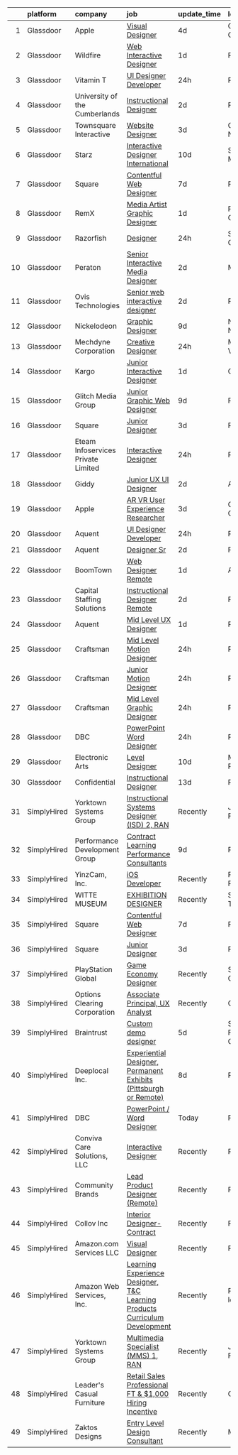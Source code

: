 

|    | platform    | company                            | job                                                                                                                                                                                                                                                                                                                                                                                                                                                                                                                                                                                                                                                                                                                                                                                                                                                                                                                                                                                                                                                                                                                                                                                                                                                                                                                                                    | update_time   | location            |
|---:|:------------|:-----------------------------------|:-------------------------------------------------------------------------------------------------------------------------------------------------------------------------------------------------------------------------------------------------------------------------------------------------------------------------------------------------------------------------------------------------------------------------------------------------------------------------------------------------------------------------------------------------------------------------------------------------------------------------------------------------------------------------------------------------------------------------------------------------------------------------------------------------------------------------------------------------------------------------------------------------------------------------------------------------------------------------------------------------------------------------------------------------------------------------------------------------------------------------------------------------------------------------------------------------------------------------------------------------------------------------------------------------------------------------------------------------------|:--------------|:--------------------|
|  1 | Glassdoor   | Apple                              | [Visual Designer](https://www.glassdoor.com/partner/jobListing.htm?pos=104&ao=1110586&s=58&guid=000001826cc4c16591c2061b5f2f7725&src=GD_JOB_AD&t=SR&vt=w&cs=1_3d338648&cb=1659682210682&jobListingId=1008040016804&cpc=8795CF9063CD573D&jrtk=3-0-1g9mc9ghbkf30801-1g9mc9ghr2f33000-bb532ea873042e45--6NYlbfkN0BvKrLyj5gPmtZO9T8euul8TCxuuKNOtzRJOomxnwSEodTz2Bc-sPZlt2Zgji_QUXGPHfZ3D9-fZ1OKuJNaPs_uQ5w_KzDforvZV3gkKp6iioQbQY3K4gzEU7wZo-48-p8ViP2Rx7a6R4FlSaYs04xMiGz3yoEqYKFTZhAQFWyhUeydJTI9A-WIIh6i536lh_HjDqcKNPvHUlbF-e2yMHaFwPbJAhd1dtGvaCLn322x11VQkL9Z6aRxlHTPu3TaRuFWQViZO75ZVjXqRFNuVkHur7h-peh5iNxiK8XVEQ0FKPObEgWsBmxyhDIks8epkTWAHMr3S6THQRP7jPzAkoxG-zA6wxyoHThea_cp6t5vtAtD0_fQiwVzo3GNyb0EOC-t8kbqVVU7tbXllwBrymRAPMlc6cXWJKnEg_4IjmZe975c7PeKY9bgZ7t3OjdPK6Q7BuYzSyP3CbQ3WsQo0Y4z_u0qNEjfPpPOtbhU2w25_IrXfcTTj7E8i8ZdRosbE4OLg1Wxr3dEcWJGIAcjCvJ-i9vy5PLEKLJUvkQDfpU_iZmizk_VfKl66HdlEcE5AzkybJpsEoxoeRs5p9xNFuwwDLnz9z6M2GlNss58QsugSVtK75D1sfK9iAnEz-hslLmLEJEy12RXnHRSObjMSiaN7ldNkUyAi3WXKKa08eWkWBo6ZKvuKSjtHUwLo03GFRnLlM-RrMHg97vGNachD7JX2IYPY9VAV_IoeBkGAws91zBtSZ_h-gC7GG1t6bhu_yw72juYlEFiIcMhPfla1olS3Jfn5VeKuUJWYG1WERWBs8ALCEvt-HHr78BOZNSJO4CrOHzeIdpP2JLI3RWG3Q_e61i-oT5nFS30hVEFXzWjt3QKOJYThECtt5vmQ67mDVYB5waztsnuHkCT9b7CiMYFTbF-nauCPT6lEt7ghC9vsOty0bIaw1-UaiCWp8kidJg%3D)                                    | 4d            | Cupertino, CA       |
|  2 | Glassdoor   | Wildfire                           | [Web Interactive Designer](https://www.glassdoor.com/partner/jobListing.htm?pos=101&ao=1110586&s=58&guid=000001826cc4c16591c2061b5f2f7725&src=GD_JOB_AD&t=SR&vt=w&ea=1&cs=1_64b8f885&cb=1659682210682&jobListingId=1008050013287&cpc=F17331D9BECC482A&jrtk=3-0-1g9mc9ghbkf30801-1g9mc9ghr2f33000-935b611a2f7160de--6NYlbfkN0Cp_WSJKd_Pz82imZmURPbhd3kYBsiZi4lpMLOH6vOlLAKJpnSowWtvuNdwOeuK7U-C2EhEJd59ffiyGAb_Lz1fuUGgRxidEe_uQSAfxLqV_8k7rZF42kbpzTmG1MOyYXoE1l9fBoAFunhc5pXJybDZT6K0f2uZpjqG1miNvm3ByT0qNsHAUCaNpBq8FO1JLUW_jdKGrm8aWOZq4YzEVqW9FBRElJD7jpIAgQQrjH8hc8YzLYdTyapQghE4J2hwHlK0YO5xDsPo0Fvw8H9ieBz_WydIsvV9OBGz1jA5aILu15P62_jxT0mbGT3K1vAKGsxgVeybfBq-2U3s3ZdPuvzvq4Tz51eubIG452JUwt9YhkgXiCBGJ5qndf7FUgApLMkWfz85D1oE9WtK9lU3kiPbRD484sA5lZhDWdHmQgaIsxWaxNp9M2-etabD2MqK-RSiRbI3ODEEpntjWJmAhBr9iaEDiMSwB2IGGGf-aDPbEMa-BHxOnP4kd2cceL_-oJs%3D)                                                                                                                                                                                                                                                                                                                                                                                                                                                                                      | 1d            | Remote              |
|  3 | Glassdoor   | Vitamin T                          | [UI Designer   Developer](https://www.glassdoor.com/partner/jobListing.htm?pos=109&ao=1110586&s=58&guid=000001826cc4c16591c2061b5f2f7725&src=GD_JOB_AD&t=SR&vt=w&cs=1_1c6e96b5&cb=1659682210683&jobListingId=1008053886167&cpc=654405A9B1E0A9F5&jrtk=3-0-1g9mc9ghbkf30801-1g9mc9ghr2f33000-6f6034691b5422f3--6NYlbfkN0DMrcEu7yrtATojKJA7cEzGQ3FdRGWLh0CZQInL4ECGI6k5tN82kdM0OKoro5eXmjovAfqE-qCFzorBk8MpdY72_0U5dfxVKxGhck5KRFN-xTbAscjui61db-fDE_8QO-m47Uwzd92MrNOCQvxBUcualtGhT067Qzu-g2luV1gB0uZSSf79iBDoPdciqiuBfj0QXjij6fwFc0OOt2j2MxWIK3i8cighW5-Ke2ScuIbQJPMrgw0gpmAklQsttOOszZoBxO7GylG9dO0yVQifwVY3uX2urkTRrR8g3WIbcGUM8B3w8DgTk21YS8MRMQeaeWspw3ZPs4jYVpSrON0gW69_nFkPdNlApNdtNWHI16BKQeojcNDoXCKnYSlAyVeWqrP-9bIaa7JSvFvlUMVlTcGJs_qTq9b1fchw7jAQoFjWY8_2pF6RDYRuc6SCKTsgcCW6MDYuzWr4KVYgss07SjAW)                                                                                                                                                                                                                                                                                                                                                                                                                                                                                                                                          | 24h           | Remote              |
|  4 | Glassdoor   | University of the Cumberlands      | [Instructional Designer](https://www.glassdoor.com/partner/jobListing.htm?pos=121&ao=1136043&s=58&guid=000001826cc4c16591c2061b5f2f7725&src=GD_JOB_AD&t=SR&vt=w&cs=1_0653ccc5&cb=1659682210685&jobListingId=1008046671654&jrtk=3-0-1g9mc9ghbkf30801-1g9mc9ghr2f33000-11536dcc0c7c43cc-)                                                                                                                                                                                                                                                                                                                                                                                                                                                                                                                                                                                                                                                                                                                                                                                                                                                                                                                                                                                                                                                                | 2d            | Remote              |
|  5 | Glassdoor   | Townsquare Interactive             | [Website Designer](https://www.glassdoor.com/partner/jobListing.htm?pos=128&ao=1136043&s=58&guid=000001826cc4c16591c2061b5f2f7725&src=GD_JOB_AD&t=SR&vt=w&ea=1&cs=1_e701a1c1&cb=1659682210685&jobListingId=1008044796193&jrtk=3-0-1g9mc9ghbkf30801-1g9mc9ghr2f33000-f22f7e4ff95c81ed-)                                                                                                                                                                                                                                                                                                                                                                                                                                                                                                                                                                                                                                                                                                                                                                                                                                                                                                                                                                                                                                                                 | 3d            | Charlotte, NC       |
|  6 | Glassdoor   | Starz                              | [Interactive Designer  International](https://www.glassdoor.com/partner/jobListing.htm?pos=129&ao=1136043&s=58&guid=000001826cc4c16591c2061b5f2f7725&src=GD_JOB_AD&t=SR&vt=w&cs=1_1c3673b2&cb=1659682210685&jobListingId=1008029166488&jrtk=3-0-1g9mc9ghbkf30801-1g9mc9ghr2f33000-d31624835f57bf98-)                                                                                                                                                                                                                                                                                                                                                                                                                                                                                                                                                                                                                                                                                                                                                                                                                                                                                                                                                                                                                                                   | 10d           | Santa Monica, CA    |
|  7 | Glassdoor   | Square                             | [Contentful Web Designer](https://www.glassdoor.com/partner/jobListing.htm?pos=117&ao=1136043&s=58&guid=000001826cc4c16591c2061b5f2f7725&src=GD_JOB_AD&t=SR&vt=w&ea=1&cs=1_feb1522c&cb=1659682210685&jobListingId=1008035926881&jrtk=3-0-1g9mc9ghbkf30801-1g9mc9ghr2f33000-2b8a255ea42caee7-)                                                                                                                                                                                                                                                                                                                                                                                                                                                                                                                                                                                                                                                                                                                                                                                                                                                                                                                                                                                                                                                          | 7d            | Remote              |
|  8 | Glassdoor   | RemX                               | [Media Artist  Graphic Designer ](https://www.glassdoor.com/partner/jobListing.htm?pos=113&ao=1110586&s=58&guid=000001826cc4c16591c2061b5f2f7725&src=GD_JOB_AD&t=SR&vt=w&ea=1&cs=1_e8292590&cb=1659682210685&jobListingId=1008049697127&cpc=3BA4CE39D5B5DEF5&jrtk=3-0-1g9mc9ghbkf30801-1g9mc9ghr2f33000-f9f350c986f3d9c3--6NYlbfkN0CuHSGuDApGVPx9cXRLGO-izRoRBHVZoe6qYcOHefrkjjayppeLopH22wnTycBj1L4SU_zAvpLU0TMHs8YhxtnXgCum5CjH_1PVhYbjqEUYuPSzaK8PFxWlT7BfaV3RxXgqYXDlL0YwPuUijVRu-hP8xUHoMqi9PBDD97adys2ER7eL2yQ0g7moyby3YSfQ5odJQlsECozjTTkDJJLJu_rQFP-21H-0wg5w4CUEeYL5NMdfMS1S-rSoWagKoocBhvR_afF_ckKP7PmdsX8A_QZ5NZ3Mtu9d-CpiFFgf8aAZRL3kuF4T2k0FITd25bFGIixwuM80sFlzKSJTDLvyB200KbPP6uagUGb1b5AquChCuIjfd6WBdfgfZvuKycD9E1fM0QuBs8eTcVPj-7rpPiEO7bWlqAzFU00l22VrsO3iSYBZCejCQAfPi3Y-pJ2DW888RPQdSUN8t8f4LgDCp2H1-KFovb1QxWxlvi6TAEIIV5vldAYlZzxvG5Co_It7ostVerxrrrAW7iVpPfdsgxVqU029scSgpqkMp68ayRWfMDKc_JrTJJFEivQjUCpXktPGPcNi67-jUlhA6ORK12iHhrgg2pfsQVsiG0BTSedWbZ4LJWuTyQ9kLqFFfgmnhqQozTuQXcKc_ePolYv4MICdK_NQXRXzNGArDz43u5NZBDowe_BxcNvI4SlrBwUCZ_pmNAhuQePCfBaxCldy4wfiVrPx5GCkDkUocjjPQAveecuVDN8YD7j4NajJcZorLJkMWbx6se0RWpWNYE-413sH34gGfi6nYh_LVwyhxgNG_lXEi4Nqol5m4IS9Ypc-8QI185Jx7vjgq0MEyw9GDXRo)                                                                                                                             | 1d            | Pasadena, CA        |
|  9 | Glassdoor   | Razorfish                          | [Designer](https://www.glassdoor.com/partner/jobListing.htm?pos=118&ao=1136043&s=58&guid=000001826cc4c16591c2061b5f2f7725&src=GD_JOB_AD&t=SR&vt=w&cs=1_2e96cdef&cb=1659682210685&jobListingId=1008054600648&jrtk=3-0-1g9mc9ghbkf30801-1g9mc9ghr2f33000-255f316e71ca93d5-)                                                                                                                                                                                                                                                                                                                                                                                                                                                                                                                                                                                                                                                                                                                                                                                                                                                                                                                                                                                                                                                                              | 24h           | San Luis Obispo, CA |
| 10 | Glassdoor   | Peraton                            | [Senior Interactive Media Designer](https://www.glassdoor.com/partner/jobListing.htm?pos=115&ao=1136043&s=58&guid=000001826cc4c16591c2061b5f2f7725&src=GD_JOB_AD&t=SR&vt=w&cs=1_b317c229&cb=1659682210684&jobListingId=1008046965697&jrtk=3-0-1g9mc9ghbkf30801-1g9mc9ghr2f33000-c69935a56111f50b-)                                                                                                                                                                                                                                                                                                                                                                                                                                                                                                                                                                                                                                                                                                                                                                                                                                                                                                                                                                                                                                                     | 2d            | McLean, VA          |
| 11 | Glassdoor   | Ovis Technologies                  | [Senior web interactive designer](https://www.glassdoor.com/partner/jobListing.htm?pos=102&ao=1110586&s=58&guid=000001826cc4c16591c2061b5f2f7725&src=GD_JOB_AD&t=SR&vt=w&ea=1&cs=1_cd0057cd&cb=1659682210682&jobListingId=1008047821150&cpc=26740BCDE5E48596&jrtk=3-0-1g9mc9ghbkf30801-1g9mc9ghr2f33000-064934ca5a722668--6NYlbfkN0BAWPzMJeQsgw_Gn9QI1w0m94ENyfl2lnTKoWanLfvJ_CgcRP7isqiwrxH8b_UrLJzGt-iADoBBcw9BAby3eawkwVldU-wIHxKjxn4uHxRSR6l1y0uJtZLQ81gribIcf6aTKcI0UWuyNAuT0YImCpwur-Csr3DJ3RHNzDWwiBFPKa8B07hELOGTAqevJfWCm1TaSG0_HXBPj8nxeD-gzhvbAlv2nreh-4hw2dTD6hNaLdH6-jloXhtEt_nBYArFxK_C-D8Gb84gHWLym8AoVEBMheCyzonLmD_HEIItFqHFyIyu47lh5-52KqK2wmyeRePQKSC2l9nRt7Z4MhBieX_yapxvceXag3U9DJkMtGPiNjMIu8zzNOJXxchDe63-GXRSRCdx1iXxU3SKN_5rE0N5St5JjVMj4QQtTpdcVf6SWOSxTyrbdkk60wgAzKPUGl92uubkHtDnouWxL3dLkg0mGuO7E2TslkrWVgO2fhhwU6MM2Lxh39l8Q3BZS9Gb_Dc%3D)                                                                                                                                                                                                                                                                                                                                                                                                                                                                               | 2d            | Remote              |
| 12 | Glassdoor   | Nickelodeon                        | [Graphic Designer](https://www.glassdoor.com/partner/jobListing.htm?pos=130&ao=1136043&s=58&guid=000001826cc4c16591c2061b5f2f7725&src=GD_JOB_AD&t=SR&vt=w&cs=1_f44265b2&cb=1659682210685&jobListingId=1008030702218&jrtk=3-0-1g9mc9ghbkf30801-1g9mc9ghr2f33000-4d7302bd669ed2d0-)                                                                                                                                                                                                                                                                                                                                                                                                                                                                                                                                                                                                                                                                                                                                                                                                                                                                                                                                                                                                                                                                      | 9d            | New York, NY        |
| 13 | Glassdoor   | Mechdyne Corporation               | [Creative Designer](https://www.glassdoor.com/partner/jobListing.htm?pos=126&ao=1136043&s=58&guid=000001826cc4c16591c2061b5f2f7725&src=GD_JOB_AD&t=SR&vt=w&ea=1&cs=1_87f4487a&cb=1659682210685&jobListingId=1008053541596&jrtk=3-0-1g9mc9ghbkf30801-1g9mc9ghr2f33000-e1701add8073a21d-)                                                                                                                                                                                                                                                                                                                                                                                                                                                                                                                                                                                                                                                                                                                                                                                                                                                                                                                                                                                                                                                                | 24h           | Mountain View, CA   |
| 14 | Glassdoor   | Kargo                              | [Junior Interactive Designer](https://www.glassdoor.com/partner/jobListing.htm?pos=123&ao=1136043&s=58&guid=000001826cc4c16591c2061b5f2f7725&src=GD_JOB_AD&t=SR&vt=w&ea=1&cs=1_eb6a5c77&cb=1659682210685&jobListingId=1008051142735&jrtk=3-0-1g9mc9ghbkf30801-1g9mc9ghr2f33000-b422ec0b8576299c-)                                                                                                                                                                                                                                                                                                                                                                                                                                                                                                                                                                                                                                                                                                                                                                                                                                                                                                                                                                                                                                                      | 1d            | Chicago, IL         |
| 15 | Glassdoor   | Glitch Media Group                 | [Junior Graphic   Web Designer](https://www.glassdoor.com/partner/jobListing.htm?pos=120&ao=1136043&s=58&guid=000001826cc4c16591c2061b5f2f7725&src=GD_JOB_AD&t=SR&vt=w&ea=1&cs=1_05d96641&cb=1659682210685&jobListingId=1008031267717&jrtk=3-0-1g9mc9ghbkf30801-1g9mc9ghr2f33000-bfe6ee11742033d4-)                                                                                                                                                                                                                                                                                                                                                                                                                                                                                                                                                                                                                                                                                                                                                                                                                                                                                                                                                                                                                                                    | 9d            | Remote              |
| 16 | Glassdoor   | Square                             | [Junior Designer](https://www.glassdoor.com/partner/jobListing.htm?pos=114&ao=1136043&s=58&guid=000001826cc4c16591c2061b5f2f7725&src=GD_JOB_AD&t=SR&vt=w&ea=1&cs=1_70181902&cb=1659682210684&jobListingId=1008044709869&jrtk=3-0-1g9mc9ghbkf30801-1g9mc9ghr2f33000-17650a355c34feb1-)                                                                                                                                                                                                                                                                                                                                                                                                                                                                                                                                                                                                                                                                                                                                                                                                                                                                                                                                                                                                                                                                  | 3d            | Remote              |
| 17 | Glassdoor   | Eteam Infoservices Private Limited | [Interactive Designer](https://www.glassdoor.com/partner/jobListing.htm?pos=107&ao=1110586&s=58&guid=000001826cc4c16591c2061b5f2f7725&src=GD_JOB_AD&t=SR&vt=w&ea=1&cs=1_347c9114&cb=1659682210683&jobListingId=1008052926414&cpc=9908D8D4413DBB8A&jrtk=3-0-1g9mc9ghbkf30801-1g9mc9ghr2f33000-da41b01637bc39d3--6NYlbfkN0Dh7uhyTJ7ceVX9cxrhRzkf3V-ashF7vV1FDMtoY4ul7SKJM555l1dbk7bs8wi1t-3ftE2zkgxxLZSeH4N3Qrt-Q6zbLO1vSBbWlQyVJ5mpH8jg-ngcoAlnvLjGPz-9lyJlOrlOCb2ZntD8v_9E5AbleCiHWOCtTXPOKru10a5Wit5kSbUPabuqPxDYZnFGpzHM0Gsme2ENc0ccC1eTibFLPekzTkvv8MKUgzGQF60gxOKUZRgrgx-KGRlEyVnMEnAW5Xng7owk73fhc93zea909_3C4DhODEqc6fZ9YFDzXjs4uOFZQM97MPu4-JUwplScJUWdReTFb2RXH7M7-Kzdji9F1uvT_p39UWohw63Ra_xGjb5wH9VDEIW1rV_t0FCjPQ378b3jT1n_eH-aZemd-Af9_8UKTBNv0f7wjC6SGLRw8am4p6QC4ixoo_F3dzqSw2e_CYm3EiV78PFcPWu5f24TrdRnXp0EUXg0dbnj1kfqn8VCbxzpUbrtxZ3pxlo5vBl11zcnqw%3D%3D)                                                                                                                                                                                                                                                                                                                                                                                                                                                                            | 24h           | Remote              |
| 18 | Glassdoor   | Giddy                              | [Junior UX UI Designer](https://www.glassdoor.com/partner/jobListing.htm?pos=103&ao=1110586&s=58&guid=000001826cc4c16591c2061b5f2f7725&src=GD_JOB_AD&t=SR&vt=w&ea=1&cs=1_b247947c&cb=1659682210682&jobListingId=1008047336318&cpc=C19BE7EA145E205E&jrtk=3-0-1g9mc9ghbkf30801-1g9mc9ghr2f33000-d1a4b60593d89724--6NYlbfkN0Cd5ZvLdai7cR0fypH5_WiGezUQesq24dbKuF0ly35yawptN0PyaNvimOpY191wOVNjCa9n6FyG0SI0mxvhmadnspxfDYAUWLRuIIll3rlK4kI6jXTffRrduenomHMEBI51Hj1q8WJ31fp8KHH0WDZnE4DE0lKRY9aZeALerYkXLAOimo2AhBlDIdqYc5ikrNr1Qqd_eiES8rPYdqBjCXF-OUrjlsHWOBj1PfHv4srpdnPbB19iHBB6kzOU1Fk3GdyeJtSwBMw40wBDZFc4tankxtGvwfb541Mkm3mUlIzOXDzFlc94Qxszi9kiE3hcsdkT4boUxXKENGvvtqFJLV6TBPgIjsEBVHQCQ9JcwnK9SRzkfxtpoaKfM1cdFMNgCTlKDgmAjN-yh3j-uHGBAlEi8jhANIKB5NRo90sKt6Gc_8ILo7WwmxUDdZ9C-bWgTiCOpmU60Tkx7D4wP7kj6i6oWiCVb3SUoQ1PjW6KxFkAa06PKf4JMMtvmn4uT0PvkRKhogMrw5eWew%3D%3D)                                                                                                                                                                                                                                                                                                                                                                                                                                                                           | 2d            | Austin, TX          |
| 19 | Glassdoor   | Apple                              | [AR VR User Experience Researcher](https://www.glassdoor.com/partner/jobListing.htm?pos=106&ao=1110586&s=58&guid=000001826cc4c16591c2061b5f2f7725&src=GD_JOB_AD&t=SR&vt=w&cs=1_a8b275cf&cb=1659682210682&jobListingId=1008046042776&cpc=8795CF9063CD573D&jrtk=3-0-1g9mc9ghbkf30801-1g9mc9ghr2f33000-8dd012cb38b37a61--6NYlbfkN0BvKrLyj5gPmtZO9T8euul8TCxuuKNOtzRJOomxnwSEodTz2Bc-sPZlt2Zgji_QUXGcKuOkWIrgOIIHio8vULkCUoOJ2VOX6RJ8BHlxUx8JXAd5neK_rvDN0l6BpwgJ98NuWMT3CSOeI2yDFfe7N3cS1Ej3rP2sBs0DXUAni2WU84UaxGySf122KngpvyRMqnJVqNMJ--KqMEgWyG9tsFesko2I1Gy6Su5G-ref_D2LnXrj9h7AUmUAR_f_fEw1sZTHf62YmfXKkrC7JViqJlEbWWDK3nTSHwNNxLUYuzYvFMKF01JKxAvaxq0tt_Tc2_skwWLoqOymsBUqEs2maRYNVBcogRbLgAYr50-G332zS2kGX09DAftPkDR73dedMu7vbm7wyDw2pBVP0ADVUBZAGCyX_n2TJ3AByFAWhL2cSM-f9GHquQsSb4c-L7rsVBojr2rqxz2kf5plcF2dH_7_f1qDJoZT6q7sAmW-dxLcsJ0JzwU4Z2pl1qhUErTNq4qmeNSdubS8Eg_u6Fz5ojlhzq2vK2wA1Q4C-8i86Z7RSQOjmEG_SU-K76ZYfAvqdFIpQEeCbdIoPm4k870BCzcXhz1VTqe00_HnWS0mWy-GynqrwVBQvIsjW5oAE7WJqJeLMdwzK_U5IWyCH6ymweqb8-WVV3fkogwFFNSoE579RcxLOzqikzse4f0NhQ_bYklz6DixsRe2AGROMd5C_QMpB-ST58bOFTaEpuYk3ffehSUQMqz7IFwQ2vc3BuWhQbwtAazpNthYoppwPx2aUXeooBRBGN1uZWSayjn3wMmUMLsBziBSF40rTGxE_0ITe29-AZqJVaKLUHJdfKCJwcvqLeT_teTR2Pk_YztysoWtqaq5JFgjcNUZUNtIROV1n_3LtMVKOevCW3nUlCtrYoDpJubREL7677Vi9u2LqCObQZnFMF_wIjjQM9-42emrQDzDKpwiDq5l-JLla8xeFv-J) | 3d            | Cupertino, CA       |
| 20 | Glassdoor   | Aquent                             | [UI Designer   Developer](https://www.glassdoor.com/partner/jobListing.htm?pos=108&ao=1110586&s=58&guid=000001826cc4c16591c2061b5f2f7725&src=GD_JOB_AD&t=SR&vt=w&cs=1_08f4225a&cb=1659682210683&jobListingId=1008054069860&cpc=F41FEAB56D215062&jrtk=3-0-1g9mc9ghbkf30801-1g9mc9ghr2f33000-092543b2b5b1ac44--6NYlbfkN0DMrcEu7yrtATojKJA7cEzGQ3FdRGWLh0CZQInL4ECGI9gD0Wolx9R2EDT7B77c2cQfEUz2kNTIOVwD5BKqIMoWk98RNF1Ad7spk8Iaq3QvRUwRObhwp_8VU1zaju42mJeg42eYRSl8E_AZ8ZyjsLMKuN4a1m7Gpx48C9VFRnAlEWDeXQodauM97bW1J0yAZe64MKPjHbZsNDUS1DW_okDtoDDliIJDRcRo7aVIihHaIrNrwuC-6BhWcUUlii52bmt_C-wXOce87LySVcugRWLfW0_BBsJU7wkaSmb1L8Wz_t2vPb7SZY-FDDSrM9jcueZgQdLMADSxY9HJ7UeEFOoAAVMOYVsFPPFgWJzFTITnQvw1jctkcjxzSLHZ4ukceyZFNR4xwrOvJzekdRgxn55-wyQPzxycBJOBPbATKwDiywOlrak9Ufc0dtztioitpv8QcmkQHH8mRjcL0sVkdEYn)                                                                                                                                                                                                                                                                                                                                                                                                                                                                                                                                          | 24h           | Remote              |
| 21 | Glassdoor   | Aquent                             | [Designer Sr](https://www.glassdoor.com/partner/jobListing.htm?pos=111&ao=1110586&s=58&guid=000001826cc4c16591c2061b5f2f7725&src=GD_JOB_AD&t=SR&vt=w&cs=1_caa23249&cb=1659682210684&jobListingId=1008049055674&cpc=F41FEAB56D215062&jrtk=3-0-1g9mc9ghbkf30801-1g9mc9ghr2f33000-583dd758bb8803b8--6NYlbfkN0DMrcEu7yrtATojKJA7cEzGQ3FdRGWLh0CZQInL4ECGI9gD0Wolx9R2EDT7B77c2cQfzjL_l64fyBhdPOpPMDhjZGioouoV-rI4rgCut80UWFjyazh6N8F5Eru7GAqBbrDP4KK24yjgQWTKyMQ9VgdUoVjhVzh5hpmvmEe7YA4g76bEsMUbOAHF93HpM1IKsCFPyMnYkM4CY0LG-OeERGjjSaFePJXmZ1GPj4R0o8SOzno-mMke-tJzHas1rnkOM3uBy6NeCtcePl6sJNPvCCPpEZcTricPp6lQhpCmUSbqQxfRFR4FaIjIQ5nc4w_X94VV-oHgjY1Ks-QlmIjNWX9LdC4ZjyIIBSaeOI5h0Rpy-0a6gz_PEWVFt42v6NIRfoP-CgdiwBN5jUWwgGqHTIFVy3vwT3JtK5ree8QifC6JDENSKJWG37nINkhO6aRqYPunxSlsTL7r9g%3D%3D)                                                                                                                                                                                                                                                                                                                                                                                                                                                                                                                                                          | 2d            | Remote              |
| 22 | Glassdoor   | BoomTown                           | [Web Designer   Remote](https://www.glassdoor.com/partner/jobListing.htm?pos=125&ao=1136043&s=58&guid=000001826cc4c16591c2061b5f2f7725&src=GD_JOB_AD&t=SR&vt=w&cs=1_0a80e085&cb=1659682210685&jobListingId=1008052039506&jrtk=3-0-1g9mc9ghbkf30801-1g9mc9ghr2f33000-c86ea146be1ea99b-)                                                                                                                                                                                                                                                                                                                                                                                                                                                                                                                                                                                                                                                                                                                                                                                                                                                                                                                                                                                                                                                                 | 1d            | Atlanta, GA         |
| 23 | Glassdoor   | Capital Staffing Solutions         | [Instructional Designer   Remote](https://www.glassdoor.com/partner/jobListing.htm?pos=110&ao=1110586&s=58&guid=000001826cc4c16591c2061b5f2f7725&src=GD_JOB_AD&t=SR&vt=w&ea=1&cs=1_50fa99b2&cb=1659682210684&jobListingId=1008047514657&cpc=8795CF9063CD573D&jrtk=3-0-1g9mc9ghbkf30801-1g9mc9ghr2f33000-000c584e793bc13b--6NYlbfkN0AHXq2vAVwR3IH7wgnTMdWCa3HguypIXx0DFudX-u0zu6XSU0N9gDGCMsnO9yvyAfO6hoN366pQmC3zfuD-1atqaRHvRyNSJfp6qzml5Q4vishJFzYQucqqRw_e2_Ij9nyQUumDsuULMhAM-zx9NeW57oIkaWKzFhO4NyAwFmyhnPIJ0PQxm2RNIiYruCoWOLX0pSNxWY4SvefdjBflRLBFyVLtsmLvL8azOoBrvIwajKWklvLMx9lxqHebfqXPBDpC5lncfrtYQfV9UBVO_HCL82d23ruQ6FYLCIHscwLKXpzA0tYMMDiN-9jIgtuikXA5HWLQ3L7s4UUhE1IpmtD7ItNardGHA4ivHL5uGbNZpoWr-mQ8I0BXzhdDMf_kVdyH043Gr9woRT-RbVgUEYTd2LsHNJiG2DEP2p-ckHQUj8phVPoaYLMvb3Hwa_4rB1-GyQbSpkOWsaPc3oIwXKM74vr-NvzcxC_G64McoBhSJ26RW3ehXFmBO3fR15gEMiKXyCNsTkyi7Q%3D%3D)                                                                                                                                                                                                                                                                                                                                                                                                                                                                 | 2d            | Remote              |
| 24 | Glassdoor   | Aquent                             | [Mid Level UX Designer](https://www.glassdoor.com/partner/jobListing.htm?pos=112&ao=1110586&s=58&guid=000001826cc4c16591c2061b5f2f7725&src=GD_JOB_AD&t=SR&vt=w&cs=1_094d57d3&cb=1659682210684&jobListingId=1008050237684&cpc=F41FEAB56D215062&jrtk=3-0-1g9mc9ghbkf30801-1g9mc9ghr2f33000-dc12b34446429ed3--6NYlbfkN0DMrcEu7yrtATojKJA7cEzGQ3FdRGWLh0CZQInL4ECGI9gD0Wolx9R2EDT7B77c2cQajLrETlMNq5J4lzf5kVpKtOBirgNK-BrlsHKp_IYi0Cn9eRJe7qN26_MsSYulXQXrBWRzlojejNu9-RqXJ4uhi7fbbRK_Hr27zQh4X-Iwdhl9ge6b8TJQr7MfzIKD-XSAKCVxGrrZRqax15aoLTOgfUyuRSAId5qlZfbHvYtqvsSMq0v8q7WAXBaNKQpKVwbokvkCd3s5sHW9aYlNVn5IpjxFWswew2sKmXvQ-EUnCkEY-ZVFwQhTcRfdkqjLeqbca1Lei0czbG_0cx5gBr7oJobF0v153m7iXbWuZAIW4bZtRABKRGgrgESjmRq011jDvDVmPPPgSIGn_rIJB6cFk4rEX_NPKvl9NV83oJVftEiSduXos58pQOwdKBkmsLSb5Blho0u3kw%3D%3D)                                                                                                                                                                                                                                                                                                                                                                                                                                                                                                                                                | 1d            | Remote              |
| 25 | Glassdoor   | Craftsman                          | [Mid Level Motion Designer](https://www.glassdoor.com/partner/jobListing.htm?pos=119&ao=1136043&s=58&guid=000001826cc4c16591c2061b5f2f7725&src=GD_JOB_AD&t=SR&vt=w&ea=1&cs=1_8723bf5f&cb=1659682210685&jobListingId=1008054667451&jrtk=3-0-1g9mc9ghbkf30801-1g9mc9ghr2f33000-e50314324deb917b-)                                                                                                                                                                                                                                                                                                                                                                                                                                                                                                                                                                                                                                                                                                                                                                                                                                                                                                                                                                                                                                                        | 24h           | Remote              |
| 26 | Glassdoor   | Craftsman                          | [Junior Motion Designer](https://www.glassdoor.com/partner/jobListing.htm?pos=116&ao=1136043&s=58&guid=000001826cc4c16591c2061b5f2f7725&src=GD_JOB_AD&t=SR&vt=w&ea=1&cs=1_fed9307b&cb=1659682210685&jobListingId=1008054667411&jrtk=3-0-1g9mc9ghbkf30801-1g9mc9ghr2f33000-a7c2c048ea014f50-)                                                                                                                                                                                                                                                                                                                                                                                                                                                                                                                                                                                                                                                                                                                                                                                                                                                                                                                                                                                                                                                           | 24h           | Remote              |
| 27 | Glassdoor   | Craftsman                          | [Mid Level Graphic Designer](https://www.glassdoor.com/partner/jobListing.htm?pos=124&ao=1136043&s=58&guid=000001826cc4c16591c2061b5f2f7725&src=GD_JOB_AD&t=SR&vt=w&ea=1&cs=1_e7402aaf&cb=1659682210685&jobListingId=1008052741092&jrtk=3-0-1g9mc9ghbkf30801-1g9mc9ghr2f33000-b42fe41bed8fd787-)                                                                                                                                                                                                                                                                                                                                                                                                                                                                                                                                                                                                                                                                                                                                                                                                                                                                                                                                                                                                                                                       | 24h           | Remote              |
| 28 | Glassdoor   | DBC                                | [PowerPoint   Word Designer](https://www.glassdoor.com/partner/jobListing.htm?pos=127&ao=1136043&s=58&guid=000001826cc4c16591c2061b5f2f7725&src=GD_JOB_AD&t=SR&vt=w&ea=1&cs=1_a9663585&cb=1659682210685&jobListingId=1008054365568&jrtk=3-0-1g9mc9ghbkf30801-1g9mc9ghr2f33000-8a158ead80c9e526-)                                                                                                                                                                                                                                                                                                                                                                                                                                                                                                                                                                                                                                                                                                                                                                                                                                                                                                                                                                                                                                                       | 24h           | Remote              |
| 29 | Glassdoor   | Electronic Arts                    | [Level Designer](https://www.glassdoor.com/partner/jobListing.htm?pos=122&ao=1136043&s=58&guid=000001826cc4c16591c2061b5f2f7725&src=GD_JOB_AD&t=SR&vt=w&cs=1_3461fb2c&cb=1659682210685&jobListingId=1008028589176&jrtk=3-0-1g9mc9ghbkf30801-1g9mc9ghr2f33000-cbab5bd7585e9125-)                                                                                                                                                                                                                                                                                                                                                                                                                                                                                                                                                                                                                                                                                                                                                                                                                                                                                                                                                                                                                                                                        | 10d           | Marina del Rey, CA  |
| 30 | Glassdoor   | Confidential                       | [Instructional Designer](https://www.glassdoor.com/partner/jobListing.htm?pos=105&ao=1110586&s=58&guid=000001826cc4c16591c2061b5f2f7725&src=GD_JOB_AD&t=SR&vt=w&ea=1&cs=1_233a6643&cb=1659682210683&jobListingId=1008023386914&cpc=2CAED5C921A5F994&jrtk=3-0-1g9mc9ghbkf30801-1g9mc9ghr2f33000-65a4316f7608b71b--6NYlbfkN0BHOzu4OlPO-ps4_yhSR2gzgpmyHoDXGJJK_wjbPD4u7oJx9UIDLC2BMTYioDWgNzVWEyMf2YayL1Og47gfFUBD4yNGrQrRZgL69f0oxLrv3xUc8WQbjNz4NSJoeESsmdJUbX0U3yigcKtEyaTddVlnpHnEJhlCqF4yGJ3x-xB9DAIPkNGbadYydqj1FaOCvO_1-E7lLotX32tveSvKUKWsTlg7srmJeuy_EYa4MCfNjLdUcxhZUE42E6xMlCiZHb4A5kxG3_vl9BsK33ar7volECchuSG01mXW-k-ewBlEgALspI1KTLCXyShK8_DEiFc-nYX-dsb3qjpHj906XB5O46Fl8nO3iPmwpFRgwp5uy6T6v8WvvwgjnP1AFWj0VbpJggvIhRzpZGO9TIbF-wgurcQFtbTvQcbC9TTUtJXYt257ro0sAYKmi0R1C-E__qTG-u8yFx255BvMzyspessDsqnH7-NxixCP2TbIoQ4TUYPCfEpS0QsLevej8TcYnUI%3D)                                                                                                                                                                                                                                                                                                                                                                                                                                                                                        | 13d           | Remote              |
| 31 | SimplyHired | Yorktown Systems Group             | [Instructional Systems Designer (ISD) 2, RAN](https://www.simplyhired.com/job/0dwSaFmK3iikCUzb7rD78M7wQU4erzOX2eyqosBMS7PYHwXJaNr3Ew?q=interactive+designer)                                                                                                                                                                                                                                                                                                                                                                                                                                                                                                                                                                                                                                                                                                                                                                                                                                                                                                                                                                                                                                                                                                                                                                                           | Recently      | Jacksonville, FL    |
| 32 | SimplyHired | Performance Development Group      | [Contract Learning Performance Consultants](https://www.simplyhired.com/job/cQOe5jN-MumT4ShiZZp5twlle4Bs3k1WCPEr7GH9ADGcoiwnfDk3GA?q=interactive+designer)                                                                                                                                                                                                                                                                                                                                                                                                                                                                                                                                                                                                                                                                                                                                                                                                                                                                                                                                                                                                                                                                                                                                                                                             | 9d            | Remote              |
| 33 | SimplyHired | YinzCam, Inc.                      | [iOS Developer](https://www.simplyhired.com/job/O7s3dealHuxhU0MGhoaMnfOJziqVEUTHKEJtlDWUSPF8S_dqWf-8-Q?q=interactive+designer)                                                                                                                                                                                                                                                                                                                                                                                                                                                                                                                                                                                                                                                                                                                                                                                                                                                                                                                                                                                                                                                                                                                                                                                                                         | Recently      | Pittsburgh, PA      |
| 34 | SimplyHired | WITTE MUSEUM                       | [EXHIBITION DESIGNER](https://www.simplyhired.com/job/DXfO4NW_88IbYEV9hwvdzIT7z2fs5hp0Upd2XIp28ETLbAhlG1c1Mw?q=interactive+designer)                                                                                                                                                                                                                                                                                                                                                                                                                                                                                                                                                                                                                                                                                                                                                                                                                                                                                                                                                                                                                                                                                                                                                                                                                   | Recently      | San Antonio, TX     |
| 35 | SimplyHired | Square                             | [Contentful Web Designer](https://www.simplyhired.com/job/TMduDZwwJYeoG19l65lZZEP78rQjGreDFGyx-T5285bO2RD05m5Q3A?q=interactive+designer)                                                                                                                                                                                                                                                                                                                                                                                                                                                                                                                                                                                                                                                                                                                                                                                                                                                                                                                                                                                                                                                                                                                                                                                                               | 7d            | Remote              |
| 36 | SimplyHired | Square                             | [Junior Designer](https://www.simplyhired.com/job/GRKBoNfThfwdwqfpeG24tUd19geu72g60cEa_AyK0LKGykj3_bqMwA?q=interactive+designer)                                                                                                                                                                                                                                                                                                                                                                                                                                                                                                                                                                                                                                                                                                                                                                                                                                                                                                                                                                                                                                                                                                                                                                                                                       | 3d            | Remote              |
| 37 | SimplyHired | PlayStation Global                 | [Game Economy Designer](https://www.simplyhired.com/job/JJV6oEdkzN3al-I9VQ5gQHjxilhUNWaQEjU5kUYP19rNRcjTlzTEgw?q=interactive+designer)                                                                                                                                                                                                                                                                                                                                                                                                                                                                                                                                                                                                                                                                                                                                                                                                                                                                                                                                                                                                                                                                                                                                                                                                                 | Recently      | San Diego, CA       |
| 38 | SimplyHired | Options Clearing Corporation       | [Associate Principal, UX Analyst](https://www.simplyhired.com/job/NJXAUfSOqzVhwx_M0iXaDIbYwM8ExZPwjgA8IYKXBrDi_WqxwVqsDw?q=interactive+designer)                                                                                                                                                                                                                                                                                                                                                                                                                                                                                                                                                                                                                                                                                                                                                                                                                                                                                                                                                                                                                                                                                                                                                                                                       | Recently      | Chicago, IL         |
| 39 | SimplyHired | Braintrust                         | [Custom demo designer](https://www.simplyhired.com/job/EUMS1WvC_detbbaHXftVJ4k3PcXki-ywxAymMxxP2BPpnMPBdybxhQ?q=interactive+designer)                                                                                                                                                                                                                                                                                                                                                                                                                                                                                                                                                                                                                                                                                                                                                                                                                                                                                                                                                                                                                                                                                                                                                                                                                  | 5d            | San Francisco, CA   |
| 40 | SimplyHired | Deeplocal Inc.                     | [Experiential Designer, Permanent Exhibits (Pittsburgh or Remote)](https://www.simplyhired.com/job/A1JCgKCfiswE8BwGf-sdK54q-tLZSSnW-nJCA-8I7mAhdY3mnqZkow?q=interactive+designer)                                                                                                                                                                                                                                                                                                                                                                                                                                                                                                                                                                                                                                                                                                                                                                                                                                                                                                                                                                                                                                                                                                                                                                      | 8d            | Remote              |
| 41 | SimplyHired | DBC                                | [PowerPoint / Word Designer](https://www.simplyhired.com/job/d58xdI3dPlZ6ln2HKJTx6noLQKV88vPHT7P1qKYFJI3H1QjVfGbszw?q=interactive+designer)                                                                                                                                                                                                                                                                                                                                                                                                                                                                                                                                                                                                                                                                                                                                                                                                                                                                                                                                                                                                                                                                                                                                                                                                            | Today         | Remote              |
| 42 | SimplyHired | Conviva Care Solutions, LLC        | [Interactive Designer](https://www.simplyhired.com/job/L0O3CbGGQ9JYqElsTQkQGqSMTdZeHSWx3pmCu4hYk7RldVJCVyaDzQ?q=interactive+designer)                                                                                                                                                                                                                                                                                                                                                                                                                                                                                                                                                                                                                                                                                                                                                                                                                                                                                                                                                                                                                                                                                                                                                                                                                  | Recently      | Remote              |
| 43 | SimplyHired | Community Brands                   | [Lead Product Designer (Remote)](https://www.simplyhired.com/job/9eiAZn3dEWJfk-tGmz8jN8A9zgsEC5L7lC4octilkWwbfYEELHQLSQ?q=interactive+designer)                                                                                                                                                                                                                                                                                                                                                                                                                                                                                                                                                                                                                                                                                                                                                                                                                                                                                                                                                                                                                                                                                                                                                                                                        | Recently      | Remote              |
| 44 | SimplyHired | Collov Inc                         | [Interior Designer-Contract](https://www.simplyhired.com/job/BWulXfwm_DajYkRoVR_cHEZ0YAw0ZzUYn4k1ZR9ZbVk7SbJZhkaf0Q?q=interactive+designer)                                                                                                                                                                                                                                                                                                                                                                                                                                                                                                                                                                                                                                                                                                                                                                                                                                                                                                                                                                                                                                                                                                                                                                                                            | Recently      | Remote              |
| 45 | SimplyHired | Amazon.com Services LLC            | [Visual Designer](https://www.simplyhired.com/job/07csdT2C5wUC0BjRkvFLfN-A2TKuc9tkdRnFlCKVrN7nw2oJdE55kw?q=interactive+designer)                                                                                                                                                                                                                                                                                                                                                                                                                                                                                                                                                                                                                                                                                                                                                                                                                                                                                                                                                                                                                                                                                                                                                                                                                       | Recently      | Remote              |
| 46 | SimplyHired | Amazon Web Services, Inc.          | [Learning Experience Designer, T&C Learning Products Curriculum Development](https://www.simplyhired.com/job/G1O_Hnj2_Pq4FykPjZxAkcxMiEjB7GxRKO9K2JstwDo_-2UzSgMH2g?q=interactive+designer)                                                                                                                                                                                                                                                                                                                                                                                                                                                                                                                                                                                                                                                                                                                                                                                                                                                                                                                                                                                                                                                                                                                                                            | Recently      | Remote +1 location  |
| 47 | SimplyHired | Yorktown Systems Group             | [Multimedia Specialist (MMS) 1, RAN](https://www.simplyhired.com/job/2y0I2S7mTQYlZKnxHrtH7fhzC949V6pRxp3Iba6kaYz3C7eUFIRAYA?q=interactive+designer)                                                                                                                                                                                                                                                                                                                                                                                                                                                                                                                                                                                                                                                                                                                                                                                                                                                                                                                                                                                                                                                                                                                                                                                                    | Recently      | Jacksonville, FL    |
| 48 | SimplyHired | Leader's Casual Furniture          | [Retail Sales Professional FT & $1,000 Hiring Incentive](https://www.simplyhired.com/job/aanwA_fzJYiu5TpsijDL5LEvQREPLVk_5b20IFzFecSpPuduJOkkjw?q=interactive+designer)                                                                                                                                                                                                                                                                                                                                                                                                                                                                                                                                                                                                                                                                                                                                                                                                                                                                                                                                                                                                                                                                                                                                                                                | Recently      | Orlando, FL         |
| 49 | SimplyHired | Zaktos Designs                     | [Entry Level Design Consultant](https://www.simplyhired.com/job/wjH_KxVCvrME-_t7w7CgxemSZzNvjMyHgYJ1goHpqsfe7jnnTtNpww?q=interactive+designer)                                                                                                                                                                                                                                                                                                                                                                                                                                                                                                                                                                                                                                                                                                                                                                                                                                                                                                                                                                                                                                                                                                                                                                                                         | Recently      | Michigan            |